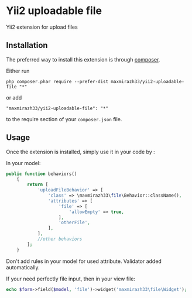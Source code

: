 Yii2 uploadable file
==================================
Yii2 extension for upload files

Installation
------------

The preferred way to install this extension is through [composer](http://getcomposer.org/download/).

Either run

```
php composer.phar require --prefer-dist maxmirazh33/yii2-uploadable-file "*"
```

or add

```
"maxmirazh33/yii2-uploadable-file": "*"
```

to the require section of your `composer.json` file.


Usage
-----

Once the extension is installed, simply use it in your code by  :

In your model:
```php
public function behaviors()
    {
        return [
            'uploadFileBehavior' => [
                'class' => \maxmirazh33\file\Behavior::className(),
                'attributes' => [
                    'file' => [
                        'allowEmpty' => true,
                    ],
                    'otherFile',
                ],
            ],
            //other behaviors
        ];
    }
```

Don't add rules in your model for used attribute. Validator added automatically.

If your need perfectly file input, then in your view file:
```php
echo $form->field($model, 'file')->widget('maxmirazh33\file\Widget');
```
